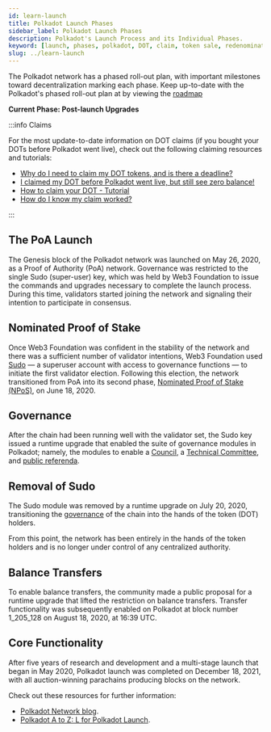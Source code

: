 ```yaml
---
id: learn-launch
title: Polkadot Launch Phases
sidebar_label: Polkadot Launch Phases
description: Polkadot's Launch Process and its Individual Phases.
keyword: [launch, phases, polkadot, DOT, claim, token sale, redenomination]
slug: ../learn-launch
---
```


The Polkadot network has a phased roll-out plan, with important milestones toward decentralization
marking each phase. Keep up-to-date with the Polkadot's phased roll-out plan at by viewing the
[roadmap](https://polkadot.network/launch-roadmap/)

**Current Phase: Post-launch Upgrades**

:::info Claims

For the most update-to-date information on DOT claims (if you bought your DOTs before Polkadot went
live), check out the following claiming resources and tutorials:

- [Why do I need to claim my DOT tokens, and is there a deadline?](https://support.polkadot.network/support/solutions/articles/65000063553-why-do-i-need-to-claim-my-dot-tokens-and-is-there-a-deadline-)
- [I claimed my DOT before Polkadot went live, but still see zero balance!](https://support.polkadot.network/support/solutions/articles/65000063667-i-claimed-my-dot-before-polkadot-went-live-but-still-see-zero-balance-)
- [How to claim your DOT - Tutorial](https://support.polkadot.network/support/solutions/articles/65000138217-how-to-claim-your-dot-tutorial)
- [How do I know my claim worked?](https://support.polkadot.network/support/solutions/articles/65000103605-how-do-i-know-my-claim-worked-)

:::

## The PoA Launch

The Genesis block of the Polkadot network was launched on May 26, 2020, as a Proof of Authority
(PoA) network. Governance was restricted to the single Sudo (super-user) key, which was held by Web3
Foundation to issue the commands and upgrades necessary to complete the launch process. During this
time, validators started joining the network and signaling their intention to participate in
consensus.

## Nominated Proof of Stake

Once Web3 Foundation was confident in the stability of the network and there was a sufficient number
of validator intentions, Web3 Foundation used [Sudo](https://youtu.be/InekMjJpVdo) &mdash; a
superuser account with access to governance functions &mdash; to initiate the first validator
election. Following this election, the network transitioned from PoA into its second phase,
[Nominated Proof of Stake (NPoS)](learn-staking.md), on June 18, 2020.

## Governance

After the chain had been running well with the validator set, the Sudo key issued a runtime upgrade
that enabled the suite of governance modules in Polkadot; namely, the modules to enable a
[Council](learn-governance.md#council), a
[Technical Committee](learn-governance.md#technical-committee), and
[public referenda](learn-governance.md#public-referenda).

## Removal of Sudo

The Sudo module was removed by a runtime upgrade on July 20, 2020, transitioning the
[governance](learn-governance.md) of the chain into the hands of the token (DOT) holders.

From this point, the network has been entirely in the hands of the token holders and is no longer
under control of any centralized authority.

## Balance Transfers

To enable balance transfers, the community
made a public proposal for a runtime upgrade that lifted the
restriction on balance transfers. Transfer functionality was subsequently enabled on Polkadot at
block number 1_205_128 on August 18, 2020, at 16:39 UTC.

## Core Functionality

After five years of research and development and a multi-stage launch that began in May 2020,
Polkadot launch was completed on December 18, 2021, with all auction-winning parachains producing
blocks on the network.

Check out these resources for further information:

- [Polkadot Network blog](https://polkadot.network/blog/parachains-are-live-polkadot-launch-is-now-complete/).
- [Polkadot A to Z: L for Polkadot Launch](https://www.reddit.com/r/Polkadot/comments/s3yb3d/l_for_polkadot_launch_polkadot_a_to_z/).
